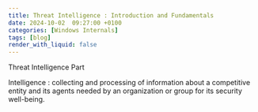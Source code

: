 ```yaml
---
title: Threat Intelligence : Introduction and Fundamentals
date: 2024-10-02  09:27:00 +0100
categories: [Windows Internals]
tags: [blog]
render_with_liquid: false
---
```


Threat Intelligence Part

Intelligence : collecting and processing of information about a competitive entity and its agents needed by an organization or group for its security well-being.